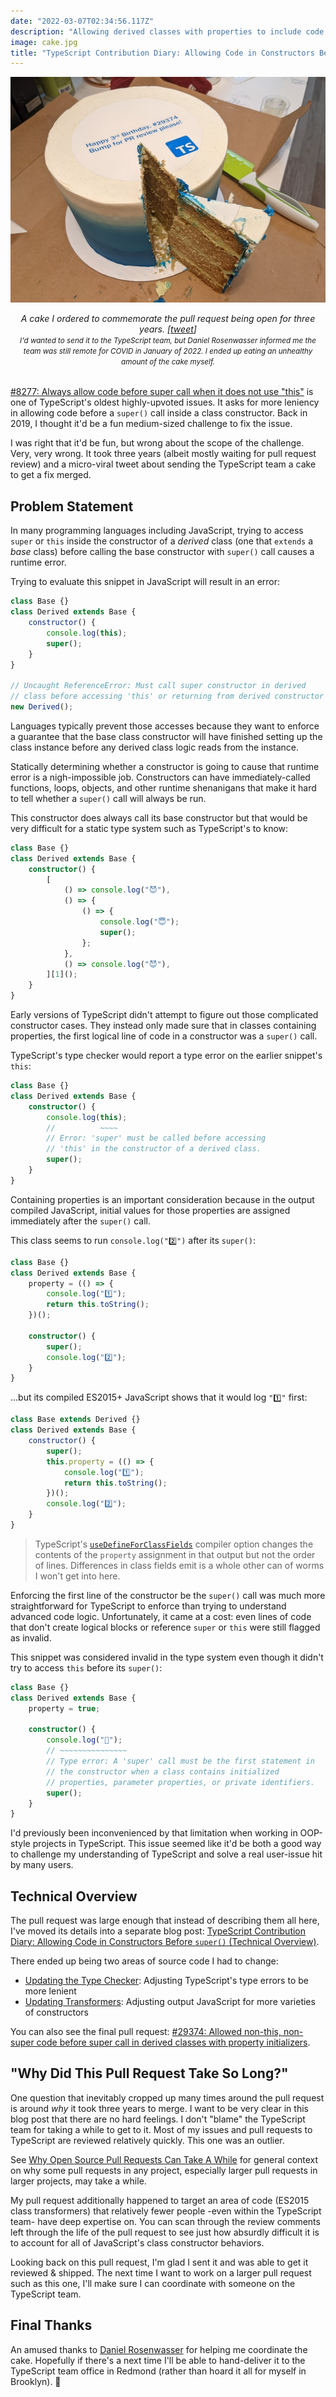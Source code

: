 ```yaml
---
date: "2022-03-07T02:34:56.117Z"
description: "Allowing derived classes with properties to include code before `super()` call that doesn't touch `this`. A grand pull request three years in the making -- with cake!"
image: cake.jpg
title: "TypeScript Contribution Diary: Allowing Code in Constructors Before `super()`"
---
```


![Fancy blue and white circular cake with text "Happy 3rd Birthday, #293374" and "Bump for PR review please!" above the TypeScript logo](./cake.jpg)

<em style="display:block;margin-bottom:2rem;text-align:center;">
A cake I ordered to commemorate the pull request being open for three years. [<a href="https://twitter.com/JoshuaKGoldberg/status/1481654056422567944" title="Cake tweet">tweet</a>]
<br />
<small>
I'd wanted to send it to the TypeScript team, but Daniel Rosenwasser informed me the team was still remote for COVID in January of 2022.
I ended up eating an unhealthy amount of the cake myself.
</small>
</em>

[#8277: Always allow code before super call when it does not use "this"](https://github.com/microsoft/TypeScript/issues/8277) is one of TypeScript's oldest highly-upvoted issues.
It asks for more leniency in allowing code before a `super()` call inside a class constructor.
Back in 2019, I thought it'd be a fun medium-sized challenge to fix the issue.

I was right that it'd be fun, but wrong about the scope of the challenge.
Very, very wrong.
It took three years (albeit mostly waiting for pull request review) and a micro-viral tweet about sending the TypeScript team a cake to get a fix merged.

## Problem Statement

In many programming languages including JavaScript, trying to access `super` or `this` inside the constructor of a _derived_ class (one that `extends` a _base_ class) before calling the base constructor with `super()` call causes a runtime error.

Trying to evaluate this snippet in JavaScript will result in an error:

```js
class Base {}
class Derived extends Base {
    constructor() {
        console.log(this);
        super();
    }
}

// Uncaught ReferenceError: Must call super constructor in derived
// class before accessing 'this' or returning from derived constructor
new Derived();
```

Languages typically prevent those accesses because they want to enforce a guarantee that the base class constructor will have finished setting up the class instance before any derived class logic reads from the instance.

Statically determining whether a constructor is going to cause that runtime error is a nigh-impossible job.
Constructors can have immediately-called functions, loops, objects, and other runtime shenanigans that make it hard to tell whether a `super()` call will always be run.

This constructor does always call its base constructor but that would be very difficult for a static type system such as TypeScript's to know:

```ts
class Base {}
class Derived extends Base {
    constructor() {
        [
            () => console.log("😈"),
            () => {
                () => {
                    console.log("😇");
                    super();
                };
            },
            () => console.log("😈"),
        ][1]();
    }
}
```

Early versions of TypeScript didn't attempt to figure out those complicated constructor cases.
They instead only made sure that in classes containing properties, the first logical line of code in a constructor was a `super()` call.

TypeScript's type checker would report a type error on the earlier snippet's `this`:

```ts
class Base {}
class Derived extends Base {
    constructor() {
        console.log(this);
        //          ~~~~
        // Error: 'super' must be called before accessing
        // 'this' in the constructor of a derived class.
        super();
    }
}
```

Containing properties is an important consideration because in the output compiled JavaScript, initial values for those properties are assigned immediately after the `super()` call.

This class seems to run `console.log("2️⃣")` after its `super()`:

```ts
class Base {}
class Derived extends Base {
    property = (() => {
        console.log("1️⃣");
        return this.toString();
    })();

    constructor() {
        super();
        console.log("2️⃣");
    }
}
```

...but its compiled ES2015+ JavaScript shows that it would log `"1️⃣"` first:

```js
class Base extends Derived {}
class Derived extends Base {
    constructor() {
        super();
        this.property = (() => {
            console.log("1️⃣");
            return this.toString();
        })();
        console.log("2️⃣");
    }
}
```

> TypeScript's [`useDefineForClassFields`](https://www.typescriptlang.org/tsconfig/#useDefineForClassFields) compiler option changes the contents of the `property` assignment in that output but not the order of lines.
> Differences in class fields emit is a whole other can of worms I won't get into here.

Enforcing the first line of the constructor be the `super()` call was much more straightforward for TypeScript to enforce than trying to understand advanced code logic.
Unfortunately, it came at a cost: even lines of code that don't create logical blocks or reference `super` or `this` were still flagged as invalid.

This snippet was considered invalid in the type system even though it didn't try to access `this` before its `super()`:

```ts
class Base {}
class Derived extends Base {
    property = true;

    constructor() {
        console.log("🥺");
        // ~~~~~~~~~~~~~~~
        // Type error: A 'super' call must be the first statement in
        // the constructor when a class contains initialized
        // properties, parameter properties, or private identifiers.
        super();
    }
}
```

I'd previously been inconvenienced by that limitation when working in OOP-style projects in TypeScript.
This issue seemed like it'd be both a good way to challenge my understanding of TypeScript and solve a real user-issue hit by many users.

## Technical Overview

The pull request was large enough that instead of describing them all here, I've moved its details into a separate blog post: [TypeScript Contribution Diary: Allowing Code in Constructors Before `super()` (Technical Overview)](https://blog.joshuakgoldberg.com/code-before-super-technical-overview).

There ended up being two areas of source code I had to change:

-   [Updating the Type Checker](https://blog.joshuakgoldberg.com/code-before-super-technical-overview#updating-the-type-checker): Adjusting TypeScript's type errors to be more lenient
-   [Updating Transformers](https://blog.joshuakgoldberg.com/code-before-super-technical-overview#updating-transformers): Adjusting output JavaScript for more varieties of constructors

You can also see the final pull request: [#29374: Allowed non-this, non-super code before super call in derived classes with property initializers](https://github.com/microsoft/TypeScript/pull/29374).

## "Why Did This Pull Request Take So Long?"

One question that inevitably cropped up many times around the pull request is around _why_ it took three years to merge.
I want to be very clear in this blog post that there are no hard feelings.
I don't "blame" the TypeScript team for taking a while to get to it.
Most of my issues and pull requests to TypeScript are reviewed relatively quickly.
This one was an outlier.

See [Why Open Source Pull Requests Can Take A While](https://blog.joshuakgoldberg.com/open-source-pull-request-timing) for general context on why some pull requests in any project, especially larger pull requests in larger projects, may take a while.

My pull request additionally happened to target an area of code (ES2015 class transformers) that relatively fewer people -even within the TypeScript team- have deep expertise on.
You can scan through the review comments left through the life of the pull request to see just how absurdly difficult it is to account for all of JavaScript's class constructor behaviors.

Looking back on this pull request, I'm glad I sent it and was able to get it reviewed & shipped.
The next time I want to work on a larger pull request such as this one, I'll make sure I can coordinate with someone on the TypeScript team.

## Final Thanks

An amused thanks to [Daniel Rosenwasser](https://twitter.com/drosenwasser) for helping me coordinate the cake.
Hopefully if there's a next time I'll be able to hand-deliver it to the TypeScript team office in Redmond (rather than hoard it all for myself in Brooklyn). 🍰
